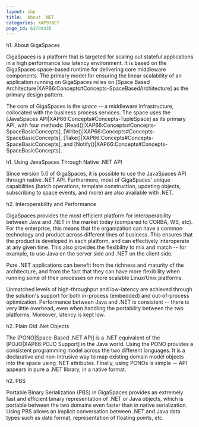 ```yaml
---
layout: sbp
title:  About .NET
categories: XAP97NET
page_id: 63799335
---
```


h1. About GigaSpaces

GigaSpaces is a platform that is targeted for scaling out stateful applications in a high performance low latency environment. It is based on the GigaSpaces space-based runtime for delivering core middleware components. The primary model for ensuring the linear scalability of an application running on GigaSpaces relies on [Space Based Architecture|XAP66:Concepts#Concepts-SpaceBasedArchitecture] as the primary design pattern.

The core of GigaSpaces is the _*space*_ -- a middleware infrastructure, collocated with the business process services. The space uses the [JavaSpaces API|XAP66:Concepts#Concepts-TupleSpace] as its primary API, with four methods: [Read()|XAP66:Concepts#Concepts-SpaceBasicConcepts], [Write()|XAP66:Concepts#Concepts-SpaceBasicConcepts], [Take()|XAP66:Concepts#Concepts-SpaceBasicConcepts], and [Notify()|XAP66:Concepts#Concepts-SpaceBasicConcepts].

h1. Using JavaSpaces Through Native .NET API

Since version 5.0 of GigaSpaces, it is possible to use the JavaSpaces API through native .NET API. Furthermore, most of GigaSpaces' unique capabilities (batch operations, template construction, updating objects, subscribing to space events, and more) are also available with .NET.

h2. Interoperability and Performance

GigaSpaces provides the most efficient platform for interoperability between Java and .NET in the market today (compared to CORBA, WS, etc). For the enterprise, this means that the organization can have a common technology and product across different lines of business. This ensures that the product is developed in each platform, and can effectively interoperate at any given time. This also provides the flexibility to mix and match -- for example, to use Java on the server side and .NET on the client side.

Pure .NET applications can benefit from the richness and maturity of the architecture, and from the fact that they can have more flexibility when running some of their processes on more scalable Linux/Unix platforms.

Unmatched levels of high-throughput and low-latency are achieved through the solution's support for both in-process (embedded) and out-of-process optimization. Performance between Java and .NET is consistent -- there is very little overhead, even when handling the portability between the two platforms. Moreover, latency is kept low.

h2. Plain Old .Net Objects

The [PONO|Space-Based .NET API] is a .NET equivalent of the [POJO|XAP66:POJO Support] in the Java world. Using the PONO provides a consistent programming model across the two different languages. It is a declarative and non-intrusive way to map existing domain model objects into the space using .NET attributes. Finally, using PONOs is simple -- API appears in pure a .NET library, in a native format.

h2. PBS

Portable Binary Serialization (PBS) in GigaSpaces provides an extremely fast and efficient binary representation of .NET or Java objects, which is portable between the two domains even faster than in native serialization. Using PBS allows an implicit conversation between .NET and Java data types such as date format, representation of floating points, etc.